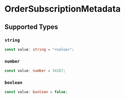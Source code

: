 # OrderSubscriptionMetadata


## Supported Types

### `string`

```typescript
const value: string = "<value>";
```

### `number`

```typescript
const value: number = 34267;
```

### `boolean`

```typescript
const value: boolean = false;
```

